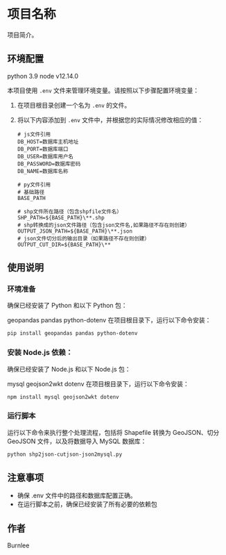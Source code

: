 # 项目名称

项目简介。

## 环境配置
python 3.9
node  v12.14.0

本项目使用 `.env` 文件来管理环境变量。请按照以下步骤配置环境变量：

1. 在项目根目录创建一个名为 `.env` 的文件。

2. 将以下内容添加到 `.env` 文件中，并根据您的实际情况修改相应的值：

   ```plaintext
   # js文件引用
   DB_HOST=数据库主机地址
   DB_PORT=数据库端口
   DB_USER=数据库用户名
   DB_PASSWORD=数据库密码
   DB_NAME=数据库名称

   # py文件引用
   # 基础路径
   BASE_PATH

   # shp文件所在路径（包含shpfile文件名）
   SHP_PATH=${BASE_PATH}\**.shp
   # shp转换成的json文件路径（包含json文件名,如果路径不存在则创建）
   OUTPUT_JSON_PATH=${BASE_PATH}\**.json
   # json文件切分后的输出目录（如果路径不存在则创建）
   OUTPUT_CUT_DIR=${BASE_PATH}\**
## 使用说明
### 环境准备
确保已经安装了 Python 和以下 Python 包：

geopandas
pandas
python-dotenv
在项目根目录下，运行以下命令安装：

```bash
pip install geopandas pandas python-dotenv
```
### 安装 Node.js 依赖：
确保已经安装了 Node.js 和以下 Node.js 包：

mysql
geojson2wkt
dotenv
在项目根目录下，运行以下命令安装：
```bash
npm install mysql geojson2wkt dotenv
```

### 运行脚本
运行以下命令来执行整个处理流程，包括将 Shapefile 转换为 GeoJSON、切分 GeoJSON 文件，以及将数据导入 MySQL 数据库：
```bash
python shp2json-cutjson-json2mysql.py
```

## 注意事项
- 确保 .env 文件中的路径和数据库配置正确。
- 在运行脚本之前，确保已经安装了所有必要的依赖包

## 作者
Burnlee
